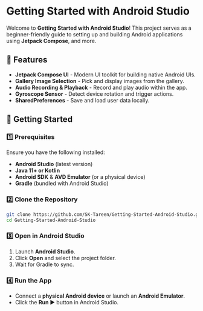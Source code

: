 # Getting Started with Android Studio

Welcome to **Getting Started with Android Studio**! This project serves as a beginner-friendly guide to setting up and building Android applications using **Jetpack Compose**, and more.

## 📌 Features

- **Jetpack Compose UI** - Modern UI toolkit for building native Android UIs.
- **Gallery Image Selection** - Pick and display images from the gallery.
- **Audio Recording & Playback** - Record and play audio within the app.
- **Gyroscope Sensor** - Detect device rotation and trigger actions.
- **SharedPreferences** - Save and load user data locally.

## 🚀 Getting Started

### 1️⃣ Prerequisites

Ensure you have the following installed:

- **Android Studio** (latest version)
- **Java 11+ or Kotlin**
- **Android SDK** & **AVD Emulator** (or a physical device)
- **Gradle** (bundled with Android Studio)

### 2️⃣ Clone the Repository

```sh
git clone https://github.com/SK-Tareen/Getting-Started-Android-Studio.git
cd Getting-Started-Android-Studio
```

### 3️⃣ Open in Android Studio

1. Launch **Android Studio**.
2. Click **Open** and select the project folder.
3. Wait for Gradle to sync.

### 4️⃣ Run the App

- Connect a **physical Android device** or launch an **Android Emulator**.
- Click the **Run ▶** button in Android Studio.

